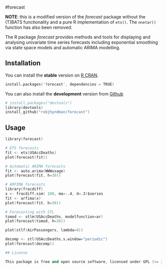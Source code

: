 #forecast

**NOTE**: this is a modified version of the *forecast* package without the (T)BATS functionality and a pure R implementation of `ets()`. The `nnetar()` function has also been removed.

The R package *forecast* provides methods and tools for displaying and analysing univariate time series forecasts including exponential smoothing via state space models and automatic ARIMA modelling.

## Installation
You can install the **stable** version on 
[R CRAN](http://cran.r-project.org/package=forecast).

```s
install.packages('forecast', dependencies = TRUE)
```

You can also install the **development** version from
[Github](https://github.com/robjhyndman/forecast)

```s
# install.packages("devtools")
library(devtools)
install_github("robjhyndman/forecast") 
```

## Usage

```s
library(forecast)

# ETS forecasts
fit <- ets(USAccDeaths)
plot(forecast(fit))

# Automatic ARIMA forecasts
fit <- auto.arima(WWWusage)
plot(forecast(fit, h=20))

# ARFIMA forecasts
library(fracdiff)
x <- fracdiff.sim( 100, ma=-.4, d=.3)$series
fit <- arfima(x)
plot(forecast(fit, h=30))

# Forecasting with STL
tsmod <- stlm(USAccDeaths, modelfunction=ar)
plot(forecast(tsmod, h=36))

plot(stlf(AirPassengers, lambda=0))

decomp <- stl(USAccDeaths,s.window="periodic")
plot(forecast(decomp))

## License

This package is free and open source software, licensed under GPL (>= 2).
